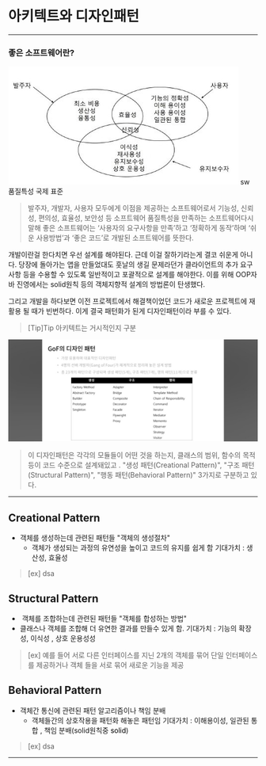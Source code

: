 # 아키텍트와 디자인패턴

--- 
### 좋은 소프트웨어란?

![SW품질특성 국제표준](KakaoTalk_20240627_093438519_02.jpg)
	sw 품질특성 국제 표준 
>발주자, 개발자, 사용자 모두에게 이점을 제공하는 소프트웨어로서 기능성, 신뢰성, 편의성, 효율성, 보안성 등 소프트웨어 품질특성을 만족하는 소프트웨어다시말해 좋은 소프트웨어는 ‘사용자의 요구사항을 만족’하고 ‘정확하게 동작’하며 ‘쉬운 사용방법’과 ‘좋은 코드’로 개발된 소프트웨어를 뜻한다.


개발이란걸 한다치면 우선 설계를 해야된다.
근데 이걸 잘하기라는게 결코 쉬운게 아니다.
당장에 돌아가는 앱을 만들었대도 훗날의 생길 문제라던가 클라이언트의 추가 요구사항 등을 수용할 수 있도록 일반적이고 포괄적으로 설계를 해야한다.
이를 위해 OOP자바 진영에서는 solid원칙 등의 객체지향적 설계의 방법론이 탄생했다.
 
그리고 개발을 하다보면 이전 프로젝트에서 해결책이었던 코드가 새로운 프로젝트에 재활용 될 때가 빈번하다.
이게 결국 패턴화가 된게 디자인패턴이라 부를 수 있다.

>[Tip]Tip
 아키텍트는 거시적인지 구분

![GoF디자인패턴 구분](KakaoTalk_20240627_093438519_01.jpg)
> 이 디자인패턴은 각각의 모듈들이 어떤 것을 하는지, 클래스의 범위, 함수의 목적 등이 코드 수준으로 설계돼있고 . "생성 패턴(Creational Pattern)", "구조 패턴(Structural Pattern)", "행동 패턴(Behavioral Pattern)" 3가지로 구분하고 있다.

---
## Creational Pattern

- 객체를 생성하는데 관련된 패턴들 "객체의 생성절차"
  - 객체가 생성되는 과정의 유연성을 높이고 코드의 유지를 쉽게 함
기대가치 : 생산성, 효율성 
>[ex]
>dsa


## Structural Pattern

-   객체를 조합하는데 관련된 패턴들  "객체를 합성하는 방법"
  - 클래스나 객체를 조합해 더 유연한 결과를 만들수 있게 함.
기대가치 : 기능의 확장성, 이식성 , 상호 운용성성
>[ex]
예를 들어 서로 다른 인터페이스를 지닌 2개의 객체를 묶어 단일 인터페이스를 제공하거나 객체
들을 서로 묶어 새로운 기능을 제공


## Behavioral Pattern

- 객체간 통신에 관련된 패턴 알고리즘이나 책임 분배
  - 객체들간의 상호작용을 패턴화 해놓은 패턴임 
기대가치 : 이해용이성, 일관된 통합 , 책임 분배(solid원칙중 <mark style='background:var(--mk-color-red)'>solid</mark>)
>[ex]
>dsa

---

